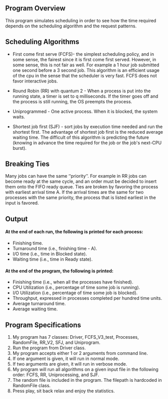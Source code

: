 ## Program Overview
This program simulates scheduling in order to see how the time required depends on the scheduling algorithm and the request patterns.

## Scheduling Algorithms
* First come first serve (FCFS)- the simplest scheduling policy, and in some sense, the fairest since it is first come first served. However, in some sense, this is not fair as well. For example a 1 hour job submitted one second before a 3 second job. This algorithm is an efficient usage of the cpu in the sense that the scheduler is very fast. FCFS does not favor interactive jobs.

* Round Robin (RR) with quantum 2 - When a process is put into the running state, a timer is set to q milliseconds. If the timer goes off and the process is still running, the OS preempts the process.

* Uniprogrammed - One active process. When it is blocked, the system waits.

* Shortest job first (SJF) - sort jobs by execution time needed and run the shortest first. The advantage of shortest job first is the reduced average waiting time. The difficult of this algorithm is predicting the future (knowing in advance the time required for the job or the job's next-CPU burst).

## Breaking Ties
Many jobs can have the same ‘‘priority’’. For example in RR jobs can become ready at the same cycle, and an order must be decided to insert them onto the FIFO ready queue. Ties are broken by favoring the process with earliest arrival time A. If the arrival times are the same for two processes with the same priority, the process that is listed earliest in the input is favored.

## Output

#### At the end of each run, the following is printed for each process:
* Finishing time.
* Turnaround time (i.e., finishing time - A).
* I/O time (i.e., time in Blocked state).
* Waiting time (i.e., time in Ready state).

#### At the end of the program, the following is printed:
* Finishing time (i.e., when all the processes have finished).
* CPU Utilization (i.e., percentage of time some job is running).
* I/O Utilization (i.e., percentage of time some job is blocked).
* Throughput, expressed in processes completed per hundred time units.
* Average turnaround time.
* Average waiting time.

## Program Specifications
1. My program has 7 classes: Driver, FCFS_V3_test, Processes, RandomFile, RR_V2, SFJ, and Uniprogram.
2. Run the program from Driver class.
3. My program accepts either 1 or 2 arguments from command line.
4. If one argument is given, it will run in normal mode.
5. If two arguments are given, it will run in verbose mode.
6. My program will run all algorithms on a given input file in the following order: FCFS, RR, Uniprocessing, and SJF.
7. The random file is included in the program. The filepath is hardcoded in RandomFile class.
8. Press play, sit back relax and enjoy the statistics.

